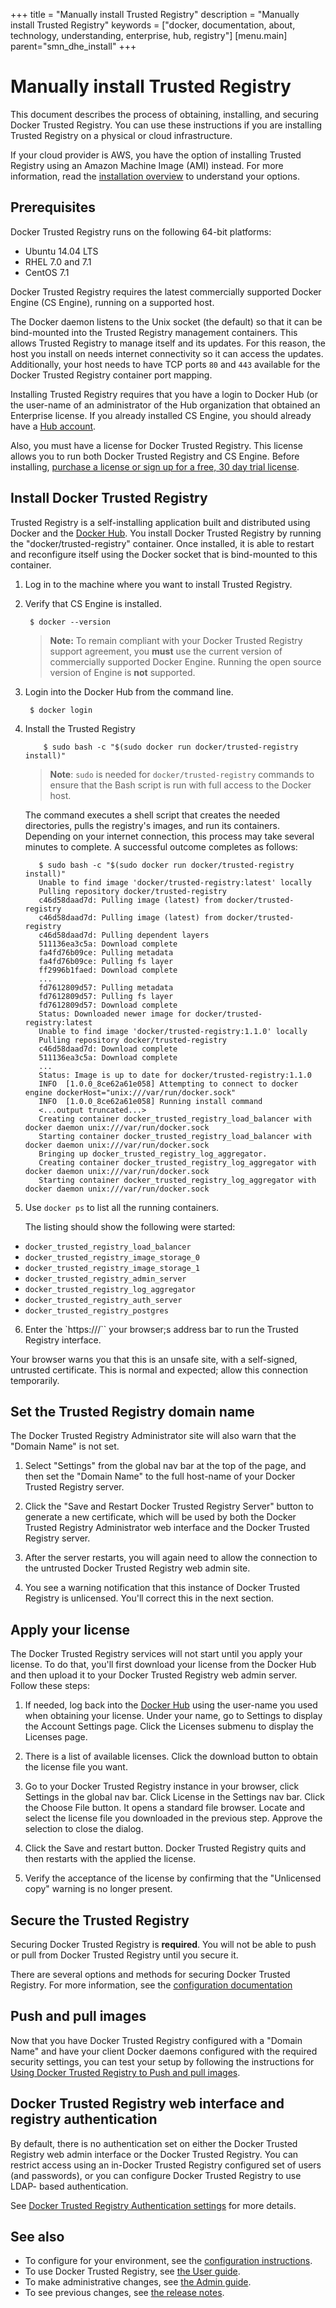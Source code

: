 +++
title = "Manually install Trusted Registry"
description = "Manually install Trusted Registry"
keywords = ["docker, documentation, about, technology, understanding, enterprise, hub,  registry"]
[menu.main]
parent="smn_dhe_install"
+++


# Manually install Trusted Registry

This document describes the process of obtaining, installing, and securing
Docker Trusted Registry. You can use these instructions if you are installing Trusted Registry on a physical or cloud infrastructure.

If your cloud provider is AWS, you have the option of installing Trusted Registry using an Amazon Machine Image (AMI) instead. For more information, read the [installation overview](index.md) to understand your options.


## Prerequisites

Docker Trusted Registry runs on the following 64-bit platforms:

* Ubuntu 14.04 LTS
* RHEL 7.0 and 7.1
* CentOS 7.1

Docker Trusted Registry requires the latest commercially supported Docker Engine (CS Engine), running on a supported host.

The Docker daemon listens to the Unix socket (the default) so that it can be
bind-mounted into the Trusted Registry management containers. This allows
Trusted Registry to manage itself and its updates. For this reason, the host you
install on needs internet connectivity so it can access the updates.
Additionally, your host needs to have TCP ports `80` and `443` available for the
Docker Trusted Registry container port mapping.

Installing Trusted Registry requires that you have a login to Docker Hub (or the
user-name of an administrator of the Hub organization that obtained an
Enterprise license. If you already installed CS Engine, you should already have a [Hub account](https://hub.docker.com).

Also, you must have a license for Docker Trusted Registry. This license allows
you to run both Docker Trusted Registry and CS Engine. Before installing,
[purchase a license or sign up for a free, 30 day trial license](https://hub.docker.com/enterprise/).


## Install Docker Trusted Registry

Trusted Registry is a self-installing application built and distributed using
Docker and the [Docker Hub](https://hub.docker.com/). You install Docker Trusted
Registry by running the "docker/trusted-registry" container. Once installed, it
is able to restart and reconfigure itself using the Docker socket that is
bind-mounted to this container.

1. Log in to the machine where you want to install Trusted Registry.

2. Verify that CS Engine is installed.

        $ docker --version

    > **Note:** To remain compliant with your Docker Trusted Registry support agreement, you **must** use the current version of commercially supported Docker Engine. Running the open source version of Engine is **not** supported.

3. Login into the Docker Hub from the command line.

        $ docker login

4. Install the Trusted Registry

	       $ sudo bash -c "$(sudo docker run docker/trusted-registry install)"

    > **Note**: `sudo` is needed for `docker/trusted-registry` commands to
    > ensure that the Bash script is run with full access to the Docker host.

    The command executes a shell script that creates the needed directories,
    pulls the registry's images, and run its containers. Depending on your
    internet connection, this process may take several minutes to complete. A successful outcome completes as follows:

          $ sudo bash -c "$(sudo docker run docker/trusted-registry install)"
          Unable to find image 'docker/trusted-registry:latest' locally
          Pulling repository docker/trusted-registry
          c46d58daad7d: Pulling image (latest) from docker/trusted-registry
          c46d58daad7d: Pulling image (latest) from docker/trusted-registry
          c46d58daad7d: Pulling dependent layers
          511136ea3c5a: Download complete
          fa4fd76b09ce: Pulling metadata
          fa4fd76b09ce: Pulling fs layer
          ff2996b1faed: Download complete
          ...
          fd7612809d57: Pulling metadata
          fd7612809d57: Pulling fs layer
          fd7612809d57: Download complete
          Status: Downloaded newer image for docker/trusted-registry:latest
          Unable to find image 'docker/trusted-registry:1.1.0' locally
          Pulling repository docker/trusted-registry
          c46d58daad7d: Download complete
          511136ea3c5a: Download complete
          ...
          Status: Image is up to date for docker/trusted-registry:1.1.0
          INFO  [1.0.0_8ce62a61e058] Attempting to connect to docker engine dockerHost="unix:///var/run/docker.sock"
          INFO  [1.0.0_8ce62a61e058] Running install command
          <...output truncated...>
          Creating container docker_trusted_registry_load_balancer with docker daemon unix:///var/run/docker.sock
          Starting container docker_trusted_registry_load_balancer with docker daemon unix:///var/run/docker.sock
          Bringing up docker_trusted_registry_log_aggregator.
          Creating container docker_trusted_registry_log_aggregator with docker daemon unix:///var/run/docker.sock
          Starting container docker_trusted_registry_log_aggregator with docker daemon unix:///var/run/docker.sock

5. Use `docker ps` to list all the running containers.

    The listing should show the following were started:

  * `docker_trusted_registry_load_balancer`
  * `docker_trusted_registry_image_storage_0`
  * `docker_trusted_registry_image_storage_1`
  * `docker_trusted_registry_admin_server`
  * `docker_trusted_registry_log_aggregator`
  * `docker_trusted_registry_auth_server`
  * `docker_trusted_registry_postgres`

6. Enter the `https://<host-ip>/`` your browser;s address bar to run the Trusted Registry interface.

  Your browser warns you that this is an unsafe site, with a self-signed,
  untrusted certificate. This is normal and expected; allow this connection
  temporarily.


## Set the Trusted Registry domain name

The Docker Trusted Registry Administrator site will also warn that the "Domain Name" is not set.

1. Select "Settings" from the global nav bar at the top of the page, and then set the "Domain Name" to the full host-name of your Docker Trusted Registry server.

2. Click the "Save and Restart Docker Trusted Registry Server" button to generate a new certificate, which will be used
by both the Docker Trusted Registry Administrator web interface and the Docker Trusted Registry server.

3. After the server restarts, you will again need to allow the connection to the untrusted Docker Trusted Registry web admin site.

4. You see a warning notification that this instance of Docker Trusted Registry is unlicensed. You'll correct this in the next section.

## Apply your license

The Docker Trusted Registry services will not start until you apply your license.
To do that, you'll first download your license from the Docker Hub and then
upload it to your Docker Trusted Registry web admin server. Follow these steps:

1. If needed, log back into the [Docker Hub](https://hub.docker.com)
   using the user-name you used when obtaining your license. Under your name, go to Settings to display the Account Settings page. Click the Licenses submenu to display the Licenses page.

2. There is a list of available licenses. Click the download button to
   obtain the license file you want.

3. Go to your Docker Trusted Registry instance in your browser, click Settings in the global nav bar. Click License in the Settings nav bar. Click the Choose File button. It opens a standard file browser. Locate and select the license file you downloaded in the previous step. Approve the selection to close the dialog.

4. Click the Save and restart button. Docker Trusted Registry quits and then restarts with the applied the license.

5. Verify the acceptance of the license by confirming that the "Unlicensed copy"
   warning is no longer present.

## Secure the Trusted Registry

Securing Docker Trusted Registry is **required**. You will not be able to push
or pull from Docker Trusted Registry until you secure it.

There are several options and methods for securing Docker Trusted Registry. For
more information, see the [configuration documentation](../configuration.md#security)

## Push and pull images

Now that you have Docker Trusted Registry configured with a "Domain Name" and
have your client Docker daemons configured with the required security settings,
you can test your setup by following the instructions for [Using Docker Trusted
Registry to Push and pull images](../userguide.md).

## Docker Trusted Registry web interface and registry authentication

By default, there is no authentication set on either the Docker Trusted Registry
web admin interface or the Docker Trusted Registry. You can restrict access
using an in-Docker Trusted Registry configured set of users (and passwords), or
you can configure Docker Trusted Registry to use LDAP- based authentication.

See [Docker Trusted Registry Authentication settings](../configuration.md#authentication) for more details.

## See also

* To configure for your environment, see the
[configuration instructions](../configuration.md).
* To use Docker Trusted Registry, see [the User guide](../userguide.md).
* To make administrative changes, see [the Admin guide](../adminguide.md).
* To see previous changes, see [the release notes](../release-notes.md).
